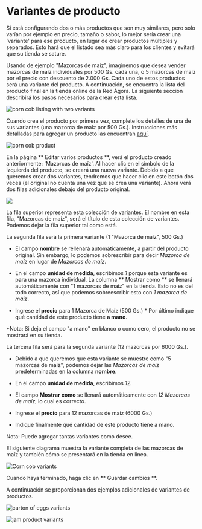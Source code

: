 # Variantes de producto

Si está configurando dos o más productos que son muy similares, pero solo varían por ejemplo en precio, tamaño o sabor, lo mejor sería crear una 'variante' para ese producto, en lugar de crear productos múltiples y separados. Esto hará que el listado sea más claro para los clientes y evitará que su tienda se sature.

Usando de ejemplo "Mazorcas de maíz", imaginemos que desea vender mazorcas de maíz individuales por 500 Gs. cada una, o 5 mazorcas de maíz por el precio con descuento de 2.000 Gs. Cada uno de estos productos será una variante del producto. A continuación, se encuentra la lista del producto final en la tienda online de la Red Ágora. La siguiente sección describirá los pasos necesarios para crear esta lista.

![](https://openfoodnetwork.org/wp-content/uploads/2015/05/CornCob-Variants.png "corn cob listing with two variants")

Cuando crea el producto por primera vez, complete los detalles de una de sus variantes \(una mazorca de maíz por 500 Gs.\). Instrucciones más detalladas para agregar un producto las encuentran [aquí](http://openfoodnetwork.org/platform/user-guide/producer-set-up-guide/producer_products/).

![](https://openfoodnetwork.org/wp-content/uploads/2015/05/Corn-cobs.png "corn cob product")

En la página ** Editar varios productos **, verá el producto creado anteriormente: 'Mazorcas de maíz'. Al hacer clic en el símbolo de la izquierda del producto, se creará una nueva variante. Debido a que queremos crear dos variantes, tendremos que hacer clic en este botón dos veces \(el original no cuenta una vez que se crea una variante\). Ahora verá dos filas adicionales debajo del producto original.

![](https://openfoodnetwork.org/wp-content/uploads/2015/05/Add-variant.png)

La fila superior representa esta colección de variantes. El nombre en esta fila, "Mazorcas de maíz", será el título de esta colección de variantes. Podemos dejar la fila superior tal como está.

La segunda fila será la primera variante \(1 "Mazorca de maíz", 500 Gs.\)

* El campo **nombre** se rellenará automáticamente, a partir del producto original. Sin embargo, lo podemos sobrescribir para decir _Mazorca de maíz_ en lugar de _Mazorcas de maíz_.

* En el campo **unidad de medida**, escribimos _1_ porque esta variante es para una mazorca individual. La columna ** Mostrar como ** se llenará automáticamente con "1 mazorcas de maíz" en la tienda. Esto no es del todo correcto, así que podemos sobreescribir esto con _1 mazorca de maíz_.

* Ingrese el **precio** para 1 Mazorca de Maíz \(500 Gs.\) * Por último indique qué cantidad de este producto tiene **a mano**.

\*Nota: Si deja el campo "a mano" en blanco o como cero, el producto no se mostrará en su tienda.

La tercera fila será para la segunda variante \(12 mazorcas por 6000 Gs.\).

* Debido a que queremos que esta variante se muestre como "5 mazorcas de maíz", podemos dejar las _Mazorcas de maíz_ predeterminadas en la columna **nombre**.

* En el campo **unidad de medida**, escribimos _12._

* El campo **Mostrar como** se llenará automáticamente con _12 Mazorcas de maíz_, lo cual es correcto.

* Ingrese el **precio** para 12 mazorcas de maíz \(6000 Gs.\)

* Indique finalmente qué cantidad de este producto tiene a mano.

Nota: Puede agregar tantas variantes como desee.

El siguiente diagrama muestra la variante completa de las mazorcas de maíz y también cómo se presentará en la tienda en línea.

![](https://openfoodnetwork.org/wp-content/uploads/2015/05/Corn-Cobs3.png "Corn cob variants")

Cuando haya terminado, haga clic en ** Guardar cambios **.

A continuación se proporcionan dos ejemplos adicionales de variantes de productos.

![](https://openfoodnetwork.org/wp-content/uploads/2015/05/Carton-of-Eggs2.png "carton of eggs variants")

![](https://openfoodnetwork.org/wp-content/uploads/2015/05/JamVariants.png "jam product variants")